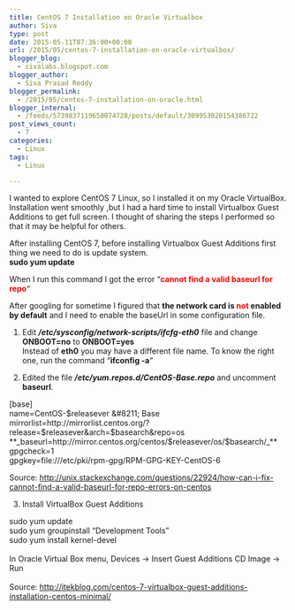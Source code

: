 ```yaml
---
title: CentOS 7 Installation on Oracle Virtualbox
author: Siva
type: post
date: 2015-05-11T07:36:00+00:00
url: /2015/05/centos-7-installation-on-oracle-virtualbox/
blogger_blog:
  - sivalabs.blogspot.com
blogger_author:
  - Siva Prasad Reddy
blogger_permalink:
  - /2015/05/centos-7-installation-on-oracle.html
blogger_internal:
  - /feeds/5739837119650074728/posts/default/309953020154386722
post_views_count:
  - 7
categories:
  - Linux
tags:
  - Linux

---
```

I wanted to explore CentOS 7 Linux, so I installed it on my Oracle VirtualBox. Installation went smoothly ,but I had a hard time to install Virtualbox Guest Additions to get full screen. I thought of sharing the steps I performed so that it may be helpful for others.

After installing CentOS 7, before installing Virtualbox Guest Additions first thing we need to do is update system.  
 <span style="white-space: pre;"></span>**sudo yum update**

When I run this command I got the error &#8220;<span style="color: red;"><b>cannot find a valid baseurl for repo</b></span>&#8220;

After googling for sometime I figured that **the network card is <span style="color: red;">not </span>enabled by default** and I need to enable the baseUrl in some configuration file.

1) Edit **_/etc/sysconfig/network-scripts/ifcfg-eth0_** file and change **ONBOOT=no** to **ONBOOT=yes**  
Instead of **eth0** you may have a different file name. To know the right one, run the command &#8220;**ifconfig -a**&#8220;

2) Edited the file **_/etc/yum.repos.d/CentOS-Base.repo_** and uncomment **baseurl**.

[base]  
name=CentOS-$releasever &#8211; Base  
mirrorlist=http://mirrorlist.centos.org/?release=$releasever&arch=$basearch&repo=os  
**_baseurl=http://mirror.centos.org/centos/$releasever/os/$basearch/_**  
gpgcheck=1  
gpgkey=file:///etc/pki/rpm-gpg/RPM-GPG-KEY-CentOS-6

Source: <http://unix.stackexchange.com/questions/22924/how-can-i-fix-cannot-find-a-valid-baseurl-for-repo-errors-on-centos>

3) Install VirtualBox Guest Additions

 <span style="white-space: pre;"></span>sudo yum update  
 <span style="white-space: pre;"></span>sudo yum groupinstall &#8220;Development Tools&#8221;  
 <span style="white-space: pre;"></span>sudo yum install kernel-devel  
 <span style="white-space: pre;"></span>  
In Oracle Virtual Box menu, Devices -> Insert Guest Additions CD Image -> Run  
 <span style="white-space: pre;"></span>  
Source: <http://itekblog.com/centos-7-virtualbox-guest-additions-installation-centos-minimal/>